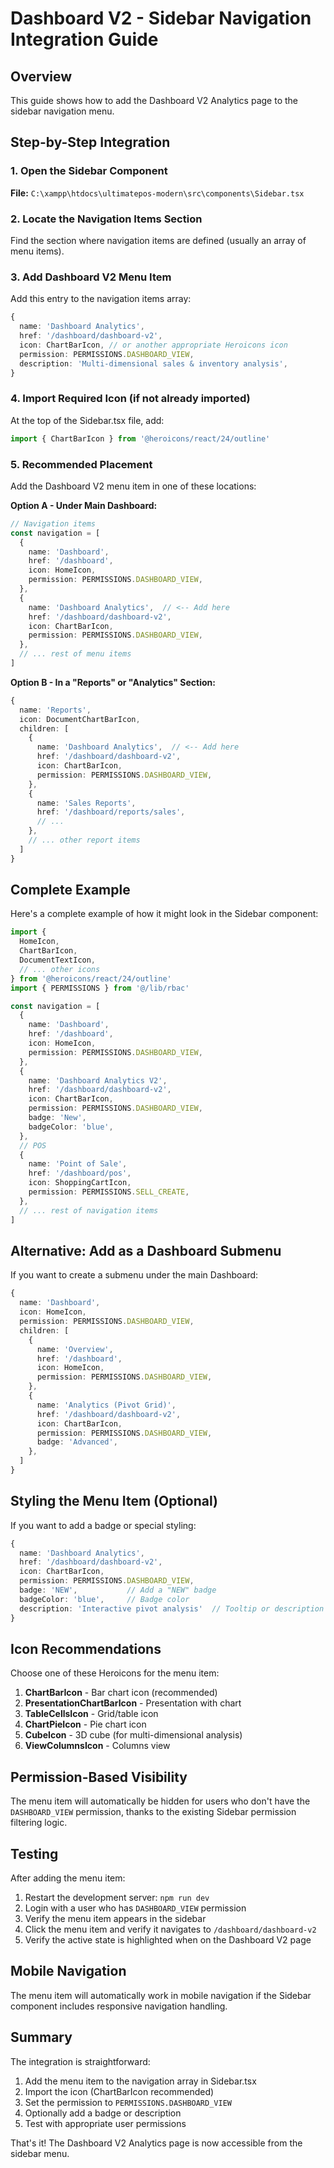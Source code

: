 # Dashboard V2 - Sidebar Navigation Integration Guide

## Overview
This guide shows how to add the Dashboard V2 Analytics page to the sidebar navigation menu.

## Step-by-Step Integration

### 1. Open the Sidebar Component
**File:** `C:\xampp\htdocs\ultimatepos-modern\src\components\Sidebar.tsx`

### 2. Locate the Navigation Items Section
Find the section where navigation items are defined (usually an array of menu items).

### 3. Add Dashboard V2 Menu Item

Add this entry to the navigation items array:

```typescript
{
  name: 'Dashboard Analytics',
  href: '/dashboard/dashboard-v2',
  icon: ChartBarIcon, // or another appropriate Heroicons icon
  permission: PERMISSIONS.DASHBOARD_VIEW,
  description: 'Multi-dimensional sales & inventory analysis',
}
```

### 4. Import Required Icon (if not already imported)

At the top of the Sidebar.tsx file, add:

```typescript
import { ChartBarIcon } from '@heroicons/react/24/outline'
```

### 5. Recommended Placement

Add the Dashboard V2 menu item in one of these locations:

**Option A - Under Main Dashboard:**
```typescript
// Navigation items
const navigation = [
  {
    name: 'Dashboard',
    href: '/dashboard',
    icon: HomeIcon,
    permission: PERMISSIONS.DASHBOARD_VIEW,
  },
  {
    name: 'Dashboard Analytics',  // <-- Add here
    href: '/dashboard/dashboard-v2',
    icon: ChartBarIcon,
    permission: PERMISSIONS.DASHBOARD_VIEW,
  },
  // ... rest of menu items
]
```

**Option B - In a "Reports" or "Analytics" Section:**
```typescript
{
  name: 'Reports',
  icon: DocumentChartBarIcon,
  children: [
    {
      name: 'Dashboard Analytics',  // <-- Add here
      href: '/dashboard/dashboard-v2',
      icon: ChartBarIcon,
      permission: PERMISSIONS.DASHBOARD_VIEW,
    },
    {
      name: 'Sales Reports',
      href: '/dashboard/reports/sales',
      // ...
    },
    // ... other report items
  ]
}
```

## Complete Example

Here's a complete example of how it might look in the Sidebar component:

```typescript
import {
  HomeIcon,
  ChartBarIcon,
  DocumentTextIcon,
  // ... other icons
} from '@heroicons/react/24/outline'
import { PERMISSIONS } from '@/lib/rbac'

const navigation = [
  {
    name: 'Dashboard',
    href: '/dashboard',
    icon: HomeIcon,
    permission: PERMISSIONS.DASHBOARD_VIEW,
  },
  {
    name: 'Dashboard Analytics V2',
    href: '/dashboard/dashboard-v2',
    icon: ChartBarIcon,
    permission: PERMISSIONS.DASHBOARD_VIEW,
    badge: 'New',
    badgeColor: 'blue',
  },
  // POS
  {
    name: 'Point of Sale',
    href: '/dashboard/pos',
    icon: ShoppingCartIcon,
    permission: PERMISSIONS.SELL_CREATE,
  },
  // ... rest of navigation items
]
```

## Alternative: Add as a Dashboard Submenu

If you want to create a submenu under the main Dashboard:

```typescript
{
  name: 'Dashboard',
  icon: HomeIcon,
  permission: PERMISSIONS.DASHBOARD_VIEW,
  children: [
    {
      name: 'Overview',
      href: '/dashboard',
      icon: HomeIcon,
      permission: PERMISSIONS.DASHBOARD_VIEW,
    },
    {
      name: 'Analytics (Pivot Grid)',
      href: '/dashboard/dashboard-v2',
      icon: ChartBarIcon,
      permission: PERMISSIONS.DASHBOARD_VIEW,
      badge: 'Advanced',
    },
  ]
}
```

## Styling the Menu Item (Optional)

If you want to add a badge or special styling:

```typescript
{
  name: 'Dashboard Analytics',
  href: '/dashboard/dashboard-v2',
  icon: ChartBarIcon,
  permission: PERMISSIONS.DASHBOARD_VIEW,
  badge: 'NEW',           // Add a "NEW" badge
  badgeColor: 'blue',     // Badge color
  description: 'Interactive pivot analysis'  // Tooltip or description
}
```

## Icon Recommendations

Choose one of these Heroicons for the menu item:

1. **ChartBarIcon** - Bar chart icon (recommended)
2. **PresentationChartBarIcon** - Presentation with chart
3. **TableCellsIcon** - Grid/table icon
4. **ChartPieIcon** - Pie chart icon
5. **CubeIcon** - 3D cube (for multi-dimensional analysis)
6. **ViewColumnsIcon** - Columns view

## Permission-Based Visibility

The menu item will automatically be hidden for users who don't have the `DASHBOARD_VIEW` permission, thanks to the existing Sidebar permission filtering logic.

## Testing

After adding the menu item:

1. Restart the development server: `npm run dev`
2. Login with a user who has `DASHBOARD_VIEW` permission
3. Verify the menu item appears in the sidebar
4. Click the menu item and verify it navigates to `/dashboard/dashboard-v2`
5. Verify the active state is highlighted when on the Dashboard V2 page

## Mobile Navigation

The menu item will automatically work in mobile navigation if the Sidebar component includes responsive navigation handling.

## Summary

The integration is straightforward:
1. Add the menu item to the navigation array in Sidebar.tsx
2. Import the icon (ChartBarIcon recommended)
3. Set the permission to `PERMISSIONS.DASHBOARD_VIEW`
4. Optionally add a badge or description
5. Test with appropriate user permissions

That's it! The Dashboard V2 Analytics page is now accessible from the sidebar menu.
